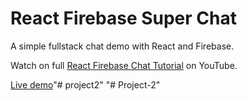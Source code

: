 # React Firebase Super Chat

A simple fullstack chat demo with React and Firebase. 

Watch on full [React Firebase Chat Tutorial](https://youtu.be/zQyrwxMPm88) on YouTube. 

[Live demo](https://fireship-demos.web.app/)"# project2" 
"# Project-2" 
